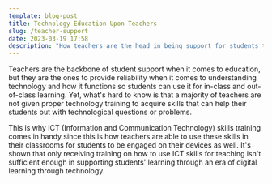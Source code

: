 ```yaml
---
template: blog-post
title: Technology Education Upon Teachers
slug: /teacher-support
date: 2023-03-19 17:58
description: "How teachers are the head in being support for students to achieve success "
---
```

T﻿eachers are the backbone of student support when it comes to education, but they are the ones to provide reliability when it comes to understanding technology and how it functions so students can use it for in-class and out-of-class learning. Yet, what's hard to know is that a majority of teachers are not given proper technology training to acquire skills that can help their students out with technological questions or problems. 

T﻿his is why ICT (Information and Communication Technology) skills training comes in handy since this is how teachers are able to use these skills in their classrooms for students to be engaged on their devices as well. It's shown that only receiving training on how to use ICT skills for teaching isn't sufficient enough in supporting students' learning through an era of digital learning through technology.